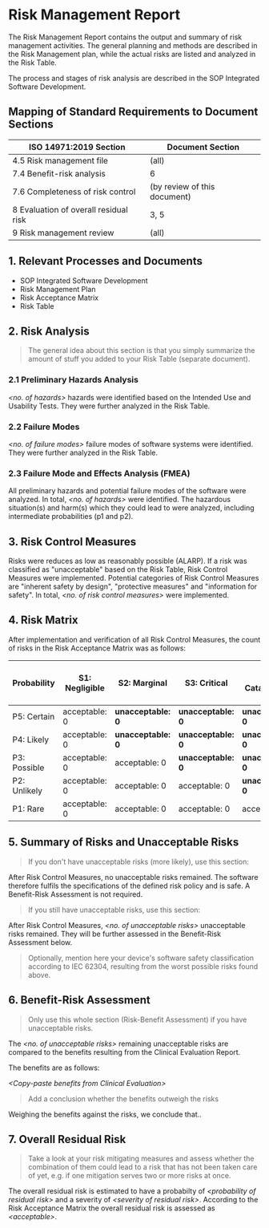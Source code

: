 <!--
This work is licensed under the Creative Commons Attribution 4.0 International
License:

    <http://creativecommons.org/licenses/by/4.0/>

Templates copyright OpenRegulatory. Originals available at:

    <https://openregulatory.com/templates/>

General content copyright Radiotherapy AI.
-->

# Risk Management Report

The Risk Management Report contains the output and summary of risk management activities. The general planning
and methods are described in the Risk Management plan, while the actual risks are listed and analyzed in the
Risk Table.

The process and stages of risk analysis are described in the SOP Integrated Software Development.

## Mapping of Standard Requirements to Document Sections

| ISO 14971:2019 Section                | Document Section             |
|---------------------------------------|------------------------------|
| 4.5 Risk management file              | (all)                        |
| 7.4 Benefit-risk analysis             | 6                            |
| 7.6 Completeness of risk control      | (by review of this document) |
| 8 Evaluation of overall residual risk | 3, 5                         |
| 9 Risk management review              | (all)                        |

## 1. Relevant Processes and Documents

 * SOP Integrated Software Development
 * Risk Management Plan
 * Risk Acceptance Matrix
 * Risk Table

## 2. Risk Analysis

> The general idea about this section is that you simply summarize the amount of stuff you added to your Risk
> Table (separate document).

### 2.1 Preliminary Hazards Analysis

*\<no. of hazards\>* hazards were identified based on the Intended Use and Usability Tests. They were further
analyzed in the Risk Table.

### 2.2 Failure Modes

*\<no. of failure modes\>* failure modes of software systems were identified. They were further analyzed in
the Risk Table.

### 2.3 Failure Mode and Effects Analysis (FMEA)

All preliminary hazards and potential failure modes of the software were analyzed. In total, *\<no. of
hazards\>* were identified. The hazardous situation(s) and harm(s) which they could lead to were analyzed,
including intermediate probabilities (p1 and p2).

## 3. Risk Control Measures

Risks were reduces as low as reasonably possible (ALARP). If a risk was classified as "unacceptable" based on
the Risk Table, Risk Control Measures were implemented. Potential categories of Risk Control Measures are
"inherent safety by design", "protective measures" and "information for safety". In total, *\<no. of risk
control measures\>* were implemented.

## 4. Risk Matrix

After implementation and verification of all Risk Control Measures, the count of risks in the Risk Acceptance
Matrix was as follows:

| Probability  | S1: Negligible | S2: Marginal        | S3: Critical        | S4: Catastrophic    | Estimated Maximum Event Count |
|--------------|----------------|---------------------|---------------------|---------------------|-------------------------------|
| P5: Certain  | acceptable: 0  | **unacceptable: 0** | **unacceptable: 0** | **unacceptable: 0** | 1000000                       |
| P4: Likely   | acceptable: 0  | **unacceptable: 0** | **unacceptable: 0** | **unacceptable: 0** | 10000                         |
| P3: Possible | acceptable: 0  | acceptable: 0       | **unacceptable: 0** | **unacceptable: 0** | 100                           |
| P2: Unlikely | acceptable: 0  | acceptable: 0       | acceptable: 0       | **unacceptable: 0** | 1                             |
| P1: Rare     | acceptable: 0  | acceptable: 0       | acceptable: 0       | acceptable: 0       | 0                             |

## 5. Summary of Risks and Unacceptable Risks

> If you don't have unacceptable risks (more likely), use this section:

After Risk Control Measures, no unacceptable risks remained. The software therefore fulfils the specifications
of the defined risk policy and is safe. A Benefit-Risk Assessment is not required.

> If you still have unacceptable risks, use this section:

After Risk Control Measures, *\<no. of unacceptable risks\>* unacceptable risks remained. They will be further
assessed in the Benefit-Risk Assessment below.

> Optionally, mention here your device's software safety classification according to IEC 62304, resulting from the worst possible risks found above.

## 6. Benefit-Risk Assessment

> Only use this whole section (Risk-Benefit Assessment) if you have unacceptable risks.

The *\<no. of unacceptable risks\>* remaining unacceptable risks are compared to the benefits resulting from
the Clinical Evaluation Report.

The benefits are as follows:

*\<Copy-paste benefits from Clinical Evaluation\>*

> Add a conclusion whether the benefits outweigh the risks

Weighing the benefits against the risks, we conclude that..

## 7. Overall Residual Risk

> Take a look at your risk mitigating measures and assess whether the combination of them could lead to a risk that has not been taken care of yet, e.g. if one mitigation serves two or more risks at once.

The overall residual risk is estimated to have a probabilty of *\<probability of residual risk\>* and a severity of *\<severity of residual risk\>*. According to the Risk Acceptance Matrix the overall residual risk is assessed as *\<acceptable\>*.
